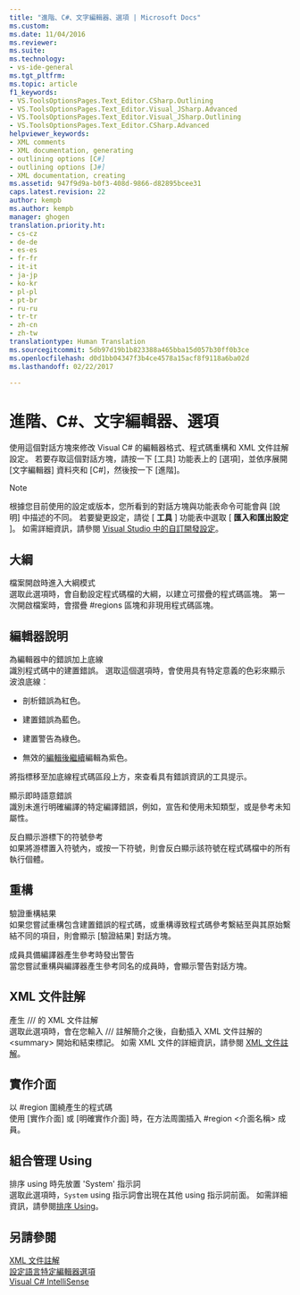 ```yaml
---
title: "進階、C#、文字編輯器、選項 | Microsoft Docs"
ms.custom: 
ms.date: 11/04/2016
ms.reviewer: 
ms.suite: 
ms.technology:
- vs-ide-general
ms.tgt_pltfrm: 
ms.topic: article
f1_keywords:
- VS.ToolsOptionsPages.Text_Editor.CSharp.Outlining
- VS.ToolsOptionsPages.Text_Editor.Visual_JSharp.Advanced
- VS.ToolsOptionsPages.Text_Editor.Visual_JSharp.Outlining
- VS.ToolsOptionsPages.Text_Editor.CSharp.Advanced
helpviewer_keywords:
- XML comments
- XML documentation, generating
- outlining options [C#]
- outlining options [J#]
- XML documentation, creating
ms.assetid: 947f9d9a-b0f3-408d-9866-d82895bcee31
caps.latest.revision: 22
author: kempb
ms.author: kempb
manager: ghogen
translation.priority.ht:
- cs-cz
- de-de
- es-es
- fr-fr
- it-it
- ja-jp
- ko-kr
- pl-pl
- pt-br
- ru-ru
- tr-tr
- zh-cn
- zh-tw
translationtype: Human Translation
ms.sourcegitcommit: 5db97d19b1b823388a465bba15d057b30ff0b3ce
ms.openlocfilehash: d0d1bb04347f3b4ce4578a15acf8f9118a6ba02d
ms.lasthandoff: 02/22/2017

---
```

# <a name="options-text-editor-c-advanced"></a>進階、C#、文字編輯器、選項
使用這個對話方塊來修改 Visual C# 的編輯器格式、程式碼重構和 XML 文件註解設定。 若要存取這個對話方塊，請按一下 [工具] 功能表上的 [選項]，並依序展開 [文字編輯器] 資料夾和 [C#]，然後按一下 [進階]。  
  
> [!NOTE]
>  根據您目前使用的設定或版本，您所看到的對話方塊與功能表命令可能會與 [說明] 中描述的不同。 若要變更設定，請從 [ **工具** ] 功能表中選取 [ **匯入和匯出設定** ]。 如需詳細資訊，請參閱 [Visual Studio 中的自訂開發設定](http://msdn.microsoft.com/en-us/22c4debb-4e31-47a8-8f19-16f328d7dcd3)。  
  
## <a name="outlining"></a>大綱  
 檔案開啟時進入大綱模式  
 選取此選項時，會自動設定程式碼檔的大綱，以建立可摺疊的程式碼區塊。 第一次開啟檔案時，會摺疊 #regions 區塊和非現用程式碼區塊。  
  
## <a name="editor-help"></a>編輯器說明  
 為編輯器中的錯誤加上底線  
 識別程式碼中的建置錯誤。 選取這個選項時，會使用具有特定意義的色彩來顯示波浪底線︰  
  
-   剖析錯誤為紅色。  
  
-   建置錯誤為藍色。  
  
-   建置警告為綠色。  
  
-   無效的[編輯後繼續](../../debugger/edit-and-continue.md)編輯為紫色。  
  
 將指標移至加底線程式碼區段上方，來查看具有錯誤資訊的工具提示。  
  
 顯示即時語意錯誤  
 識別未進行明確編譯的特定編譯錯誤，例如，宣告和使用未知類型，或是參考未知屬性。  
  
 反白顯示游標下的符號參考  
 如果將游標置入符號內，或按一下符號，則會反白顯示該符號在程式碼檔中的所有執行個體。  
  
## <a name="refactoring"></a>重構  
 驗證重構結果  
 如果您嘗試重構包含建置錯誤的程式碼，或重構導致程式碼參考繫結至與其原始繫結不同的項目，則會顯示 [驗證結果] 對話方塊。  
  
 成員具備編譯器產生參考時發出警告  
 當您嘗試重構與編譯器產生參考同名的成員時，會顯示警告對話方塊。  
  
## <a name="xml-documentation-comments"></a>XML 文件註解  
 產生 /// 的 XML 文件註解  
 選取此選項時，會在您輸入 /// 註解簡介之後，自動插入 XML 文件註解的 \<summary> 開始和結束標記。 如需 XML 文件的詳細資訊，請參閱 [XML 文件註解](/dotnet/csharp/programming-guide/xmldoc/xml-documentation-comments)。  
  
## <a name="implement-interface"></a>實作介面  
 以 #region 圍繞產生的程式碼  
 使用 [實作介面] 或 [明確實作介面] 時，在方法周圍插入 #region \<介面名稱> 成員。  
  
## <a name="organize-usings"></a>組合管理 Using  
 排序 using 時先放置 'System' 指示詞  
 選取此選項時，`System` using 指示詞會出現在其他 using 指示詞前面。 如需詳細資訊，請參閱[排序 Using](../../misc/sort-usings.md)。  
  
## <a name="see-also"></a>另請參閱  
 [XML 文件註解](/dotnet/csharp/programming-guide/xmldoc/xml-documentation-comments)   
 [設定語言特定編輯器選項](../../ide/reference/setting-language-specific-editor-options.md)   
 [Visual C# IntelliSense](../../ide/visual-csharp-intellisense.md)
